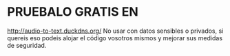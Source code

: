 # PRUEBALO GRATIS EN

http://audio-to-text.duckdns.org/
No usar con datos sensibles o privados, si quereis eso podeis alojar el código vosotros mismos y mejorar sus medidas de seguridad.
